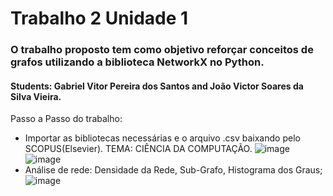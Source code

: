 # Trabalho 2 Unidade 1
### O trabalho proposto tem como objetivo reforçar conceitos de grafos utilizando a biblioteca NetworkX no Python.

#### Students: Gabriel Vitor Pereira dos Santos and João Victor Soares da Silva Vieira.

Passo a Passo do trabalho:

* Importar as bibliotecas necessárias e o arquivo .csv baixando pelo SCOPUS(Elsevier). TEMA: CIÊNCIA DA COMPUTAÇÃO.
![image](image1.png)
![image](https://hackmd.io/_uploads/H1io45gkJx.png)
*  Análise de rede: Densidade da Rede, Sub-Grafo, Histograma dos Graus;
![image](https://hackmd.io/_uploads/BJXZSce11l.png)

